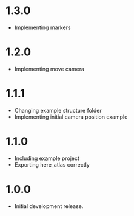 # 1.3.0

* Implementing markers

# 1.2.0

* Implementing move camera

# 1.1.1

* Changing example structure folder
* Implementing initial camera position example

# 1.1.0

* Including example project
* Exporting here_atlas correctly

# 1.0.0

* Initial development release.